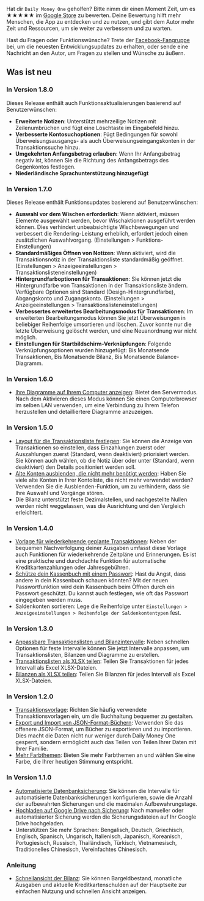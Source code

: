 
Hat dir `Daily Money One` geholfen? Bitte nimm dir einen Moment Zeit, um es ★★★★★ im [Google Store](https://play.google.com/store/apps/details?id=com.colaorange.dailymoneyone) zu bewerten. Deine Bewertung hilft mehr Menschen, die App zu entdecken und zu nutzen, und gibt dem Autor mehr Zeit und Ressourcen, um sie weiter zu verbessern und zu warten.

Hast du Fragen oder Funktionswünsche? Trete der [Facebook-Fangruppe](https://www.facebook.com/colaorange.daily.money) bei, um die neuesten Entwicklungsupdates zu erhalten, oder sende eine Nachricht an den Autor, um Fragen zu stellen und Wünsche zu äußern.

## Was ist neu

### In Version 1.8.0
Dieses Release enthält auch Funktionsaktualisierungen basierend auf Benutzerwünschen:
* **Erweiterte Notizen**: Unterstützt mehrzeilige Notizen mit Zeilenumbrüchen und fügt eine Löschtaste im Eingabefeld hinzu.
* **Verbesserte Kontosuchoptionen**: Fügt Bedingungen für sowohl Überweisungsausgangs- als auch Überweisungseingangskonten in der Transaktionssuche hinzu.
* **Umgekehrten Anfangsbetrag erlauben**: Wenn Ihr Anfangsbetrag negativ ist, können Sie die Richtung des Anfangsbetrags des Gegenkontos festlegen.
* **Niederländische Sprachunterstützung hinzugefügt**

### In Version 1.7.0
Dieses Release enthält Funktionsupdates basierend auf Benutzerwünschen:  
* **Auswahl vor dem Wischen erforderlich**: Wenn aktiviert, müssen Elemente ausgewählt werden, bevor Wischaktionen ausgeführt werden können. Dies verhindert unbeabsichtigte Wischbewegungen und verbessert die Rendering-Leistung erheblich, erfordert jedoch einen zusätzlichen Auswahlvorgang. (Einstellungen > Funktions-Einstellungen)  
* **Standardmäßiges Öffnen von Notizen**: Wenn aktiviert, wird die Transaktionsnotiz in der Transaktionsliste standardmäßig geöffnet. (Einstellungen > Anzeigeeinstellungen > Transaktionslisteneinstellungen)  
* **Hintergrundfarboptionen für Transaktionen**: Sie können jetzt die Hintergrundfarbe von Transaktionen in der Transaktionsliste ändern. Verfügbare Optionen sind Standard (Design-Hintergrundfarbe), Abgangskonto und Zugangskonto. (Einstellungen > Anzeigeeinstellungen > Transaktionslisteneinstellungen)  
* **Verbessertes erweitertes Bearbeitungsmodus für Transaktionen**: Im erweiterten Bearbeitungsmodus können Sie jetzt Überweisungen in beliebiger Reihenfolge umsortieren und löschen. Zuvor konnte nur die letzte Überweisung gelöscht werden, und eine Neuanordnung war nicht möglich.  
* **Einstellungen für Startbildschirm-Verknüpfungen**: Folgende Verknüpfungsoptionen wurden hinzugefügt: Bis Monatsende Transaktionen, Bis Monatsende Bilanz, Bis Monatsende Balance-Diagramm.

### In Version 1.6.0
* [Ihre Diagramme auf Ihrem Computer anzeigen](https://youtu.be/Ag8cqg9gzi0): Bietet den Servermodus. Nach dem Aktivieren dieses Modus können Sie einen Computerbrowser im selben LAN verwenden, um eine Verbindung zu Ihrem Telefon herzustellen und detailliertere Diagramme anzuzeigen.

### In Version 1.5.0
* [Layout für die Transaktionsliste festlegen](https://youtu.be/TzQj2pY6sWs): Sie können die Anzeige von Transaktionen so einstellen, dass Einzahlungen zuerst oder Auszahlungen zuerst (Standard, wenn deaktiviert) priorisiert werden. Sie können auch wählen, ob die Notiz über oder unter (Standard, wenn deaktiviert) den Details positioniert werden soll.
* [Alte Konten ausblenden, die nicht mehr benötigt werden](https://youtu.be/nKq7Mh_2nQA): Haben Sie viele alte Konten in Ihrer Kontoliste, die nicht mehr verwendet werden? Verwenden Sie die Ausblenden-Funktion, um zu verhindern, dass sie Ihre Auswahl und Vorgänge stören.
* Die Bilanz unterstützt feste Dezimalstellen, und nachgestellte Nullen werden nicht weggelassen, was die Ausrichtung und den Vergleich erleichtert.

### In Version 1.4.0
* [Vorlage für wiederkehrende geplante Transaktionen](https://youtu.be/TzQj2pY6sWs): Neben der bequemen Nachverfolgung deiner Ausgaben umfasst diese Vorlage auch Funktionen für wiederkehrende Zeitpläne und Erinnerungen. Es ist eine praktische und durchdachte Funktion für automatische Kreditkartenzahlungen oder Jahresgebühren.
* [Schütze dein Kassenbuch mit einem Passwort](https://youtu.be/peoYqNG_4pk): Hast du Angst, dass andere in dein Kassenbuch schauen könnten? Mit der neuen Passwortfunktion wird dein Kassenbuch beim Öffnen durch ein Passwort geschützt. Du kannst auch festlegen, wie oft das Passwort eingegeben werden muss.
* Saldenkonten sortieren: Lege die Reihenfolge unter `Einstellungen > Anzeigeeinstellungen > Reihenfolge der Saldenkontentypen` fest.

### In Version 1.3.0
* [Anpassbare Transaktionslisten und Bilanzintervalle](https://youtu.be/O7EcLN82qIU): Neben schnellen Optionen für feste Intervalle können Sie jetzt Intervalle anpassen, um Transaktionslisten, Bilanzen und Diagramme zu erstellen.
* [Transaktionslisten als XLSX teilen](https://youtu.be/Bf7j39fsCSc): Teilen Sie Transaktionen für jedes Intervall als Excel XLSX-Dateien.
* [Bilanzen als XLSX teilen](https://youtu.be/kpxJxNsButA): Teilen Sie Bilanzen für jedes Intervall als Excel XLSX-Dateien.

### In Version 1.2.0
* [Transaktionsvorlage](https://youtu.be/CtfJ5BecZfY): Richten Sie häufig verwendete Transaktionsvorlagen ein, um die Buchhaltung bequemer zu gestalten.
* [Export und Import von JSON-Format-Büchern](https://youtu.be/bHGEH7zcj78): Verwenden Sie das offenere JSON-Format, um Bücher zu exportieren und zu importieren. Dies macht die Daten nicht nur weniger durch Daily Money One gesperrt, sondern ermöglicht auch das Teilen von Teilen Ihrer Daten mit Ihrer Familie.
* [Mehr Farbthemen](https://youtu.be/3Yw7m2AOvfc): Bieten Sie mehr Farbthemen an und wählen Sie eine Farbe, die Ihrer heutigen Stimmung entspricht.

### In Version 1.1.0
* [Automatisierte Datenbanksicherung](https://youtube.com/shorts/dWePWDncx0k): Sie können die Intervalle für automatisierte Datenbanksicherungen konfigurieren, sowie die Anzahl der aufbewahrten Sicherungen und die maximalen Aufbewahrungstage.
* [Hochladen auf Google Drive nach Sicherung](https://youtu.be/hOJdtKElLuw): Nach manueller oder automatisierter Sicherung werden die Sicherungsdateien auf Ihr Google Drive hochgeladen.
* Unterstützen Sie mehr Sprachen: Bengalisch, Deutsch, Griechisch, Englisch, Spanisch, Ungarisch, Italienisch, Japanisch, Koreanisch, Portugiesisch, Russisch, Thailändisch, Türkisch, Vietnamesisch, Traditionelles Chinesisch, Vereinfachtes Chinesisch.

### Anleitung
* [Schnellansicht der Bilanz](https://youtu.be/66tJxSrI_vQ): Sie können Bargeldbestand, monatliche Ausgaben und aktuelle Kreditkartenschulden auf der Hauptseite zur einfachen Nutzung und schnellen Ansicht anzeigen.